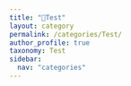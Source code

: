 ```yaml
---
title: "Test"
layout: category
permalink: /categories/Test/
author_profile: true
taxonomy: Test
sidebar:
  nav: "categories"
---
```

